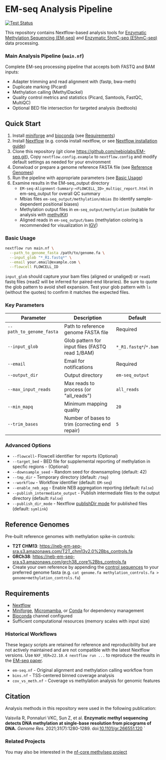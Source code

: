 # EM-seq Analysis Pipeline

[![Test Status](https://github.com/nebiolabs/EM-seq/actions/workflows/test.yml/badge.svg)](https://github.com/nebiolabs/EM-seq/actions)

This repository contains Nextflow-based analysis tools for [Enzymatic Methylation Sequencing (EM-seq)](https://www.neb.com/products/e7120-nebnext-enzymatic-methyl-seq-kit) and [Enzymatic 5hmC-seq (E5hmC-seq)](https://www.neb.com/en-us/products/e3350nebnext-enzymatic-methyl-seq-5hmc-kit) data processing.

### Main Analysis Pipeline (`main.nf`)
Complete EM-seq processing pipeline that accepts both FASTQ and BAM inputs:
- Adapter trimming and read alignment with (fastp, bwa-meth)
- Duplicate marking (Picard)
- Methylation calling (MethylDackel)
- Quality control metrics and statistics (Picard, Samtools, FastQC, MultiQC)
- Optional BED file intersection for targeted analysis (bedtools)

## Quick Start
1. Install [miniforge](https://conda-forge.org/download/) and [bioconda](https://bioconda.github.io/) (see [Requirements](<README#Requirements>))
1. Install [Nextflow](https://www.nextflow.io/) (e.g. conda install nextflow, or see [Nextflow installation guide](https://www.nextflow.io/docs/latest/getstarted.html#installation))
1. Clone this repository (git clone https://github.com/nebiolabs/EM-seq.git), Copy `nextflow.config.example` to `nextflow.config` and modify default settings as needed for your environment
1. Donwload or prepare a genome reference FASTA file (see [Reference Genomes](<README#Reference Genomes>))
1. Run the pipeline with appropriate parameters (see [Basic Usage](<README#Basic Usage>))
1. Examine results in the EM-seq_output directory
   - `EM-seq-Alignment-Summary-<FLOWCELL_ID>_multiqc_report.html` in em-seq_output for overall QC summary
   - Mbias files `em-seq_output/methylation/mbias` (to identify sample-dependent positional biases)
   - Methylation output files in `em-seq_output/methylation` (suitable for analysis with [methylKit](https://bioconductor.org/packages/release/bioc/html/methylKit.html))
   - Aligned reads in `em-seq_output/bams` (methylation coloring is recommended for visualization in [IGV](https://igv.org/doc/desktop/#UserGuide/tracks/alignments/bisulfite_sequencing/))

### Basic Usage
```bash
nextflow run main.nf \
  --path_to_genome_fasta /path/to/genome.fa \
  --input_glob "*_R1.fastq*" \
  --email your.email@example.com \
  --flowcell FLOWCELL_ID
```
`input_glob` should capture your bam files (aligned or unaliged) or `read1` fastq files (read2 will be inferred for paired-end libraries). Be sure to quote the glob pattern to avoid shell expansion. Test your glob pattern with `ls` (without the quotes) to confirm it matches the expected files.

### Key Parameters
| Parameter | Description | Default |
|-----------|-------------|---------|
| `--path_to_genome_fasta` | Path to reference genome FASTA file | Required |
| `--input_glob` | Glob pattern for input files (FASTQ read 1/BAM) | `*_R1.fastq*`/`*.bam` |
| `--email` | Email for notifications | Required |
| `--output_dir` | Output directory | `em-seq_output` |
| `--max_input_reads` | Max reads to process (or "all_reads") | `all_reads` |
| `--min_mapq` | Minimum mapping quality | `20` |
| `--trim_bases` | Number of bases to trim (correcting end repair) | `5` |

### Advanced Options
- `--flowcell`- Flowcell identifier for reports (Optional)
- `--target_bed` - BED file for supplemental reporting of methylation in  specfic regions - (Optional)
- `--downsample_seed` - Random seed for downsampling (default: 42)
- `--tmp_dir` - Temporary directory (default: `/tmp`)
- `--workflow` - Workflow identifier (default: `EM-seq`)
- `--enable_neb_agg` - Enable NEB aggregation reporting (default: `False`)
- `--publish_intermediate_output` - Publish intermediate files to the output directory (default: `False`)
- `--publish_dir_mode` - Nextflow [publishDir mode](https://www.nextflow.io/docs/latest/reference/process.html#mode) for published files (default: `symlink`)


## Reference Genomes
Pre-built reference genomes with methylation spike-in controls:
- **T2T CHM13**: https://neb-em-seq-sra.s3.amazonaws.com/T2T_chm13v2.0%2Bbs_controls.fa
- **GRCh38**: https://neb-em-seq-sra.s3.amazonaws.com/grch38_core%2Bbs_controls.fa
- Create your own reference by appending the [control sequences](methylation_controls.fa) to your preferred genome fasta (e.g. `cat genome.fa methylation_controls.fa > genome+methylation_controls.fa`)

## Requirements
- [Nextflow](https://www.nextflow.io/)
- [Miniforge](https://conda-forge.org/download/), [Micromamba](https://mamba.readthedocs.io/en/latest/installation/micromamba-installation.html), or [Conda](https://docs.conda.io/projects/conda/en/stable/) for dependency management
- [Bioconda](https://bioconda.github.io/) channel configured
- Sufficient computational resources (memory scales with input size)

### Historical Workflows
These legacy scripts are retained for reference and reproducibility but are not actively maintained and are not compatible with the latest Nextflow versions. Use `NXF_VER=22.10.4 nextflow run ...` to reproduce the reuslts in the [EM-seq paper](README#Citation).
- `em-seq.nf` - Original alignment and methylation calling workflow from
- `bins.nf` - TSS-centered binned coverage analysis
- `cov_vs_meth.nf` - Coverage vs methylation analysis for genomic features

## Citation
Analysis methods in this repository were used in the following publication:

Vaisvila R, Ponnaluri VKC, Sun Z, et al. **Enzymatic methyl sequencing detects DNA methylation at single-base resolution from picograms of DNA.** *Genome Res.* 2021;31(7):1280-1289. doi:[10.1101/gr.266551.120](https://doi.org/10.1101/gr.266551.120)
`
### Related Projects
You may also be interested in the [nf-core methylseq project](https://nf-co.re/methylseq/2.5.0)

